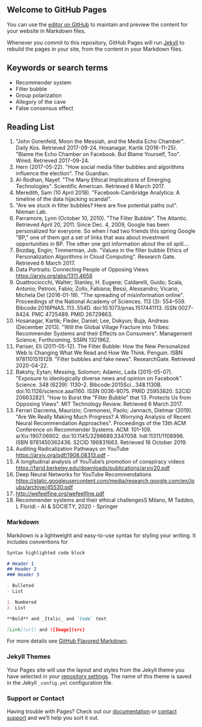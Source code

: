 ## Welcome to GitHub Pages

You can use the [editor on GitHub](https://github.com/Jonsil94/DIGM5010-Digital-Media-Foundations/edit/gh-pages/index.md) to maintain and preview the content for your website in Markdown files.

Whenever you commit to this repository, GitHub Pages will run [Jekyll](https://jekyllrb.com/) to rebuild the pages in your site, from the content in your Markdown files.

## Keywords or search terms
- Recommender system
- Filter bubble
- Group polarization
- Allegory of the cave
- False consensus effect

## Reading List
1. "John Gorenfeld, Moon the Messiah, and the Media Echo Chamber". Daily Kos. Retrieved 2017-09-24. Hosanagar, Kartik (2016-11-25). "Blame the Echo Chamber on Facebook. But Blame Yourself, Too". Wired. Retrieved 2017-09-24.
2. Hern (2017-05-22). "How social media filter bubbles and algorithms influence the election". The Guardian.
3. Al-Rodhan, Nayef. "The Many Ethical Implications of Emerging Technologies". Scientific American. Retrieved 6 March 2017.
4. Meredith, Sam (10 April 2018). "Facebook-Cambridge Analytica: A timeline of the data hijacking scandal".
5. "Are we stuck in filter bubbles? Here are five potential paths out". Nieman Lab.
6. Parramore, Lynn (October 10, 2010). "The Filter Bubble". The Atlantic. Retrieved April 20, 2011. Since Dec. 4, 2009, Google has been personalized for everyone. So when I had two friends this spring Google "BP," one of them got a set of links that was about investment opportunities in BP. The other one got information about the oil spill....
7. Bozdag, Engin; Timmerman, Job. "Values in the filter bubble Ethics of Personalization Algorithms in Cloud Computing". Research Gate. Retrieved 6 March 2017.
8. Data Portraits: Connecting People of Opposing Views https://arxiv.org/abs/1311.4658
9. Quattrociocchi, Walter; Stanley, H. Eugene; Caldarelli, Guido; Scala, Antonio; Petroni, Fabio; Zollo, Fabiana; Bessi, Alessandro; Vicario, Michela Del (2016-01-19). "The spreading of misinformation online". Proceedings of the National Academy of Sciences. 113 (3): 554–559. Bibcode:2016PNAS..113..554D. doi:10.1073/pnas.1517441113. ISSN 0027-8424. PMC 4725489. PMID 26729863.
10. Hosanagar, Kartik; Fleder, Daniel; Lee, Dokyun; Buja, Andreas (December 2013). "Will the Global Village Fracture into Tribes: Recommender Systems and their Effects on Consumers". Management Science, Forthcoming. SSRN 1321962.
11. Pariser, Eli (2011-05-12). The Filter Bubble: How the New Personalized Web Is Changing What We Read and How We Think. Penguin. ISBN 9781101515129. "Filter bubbles and fake news". ResearchGate. Retrieved 2020-04-22.
12. Bakshy, Eytan; Messing, Solomon; Adamic, Lada (2015-05-07). "Exposure to ideologically diverse news and opinion on Facebook". Science. 348 (6239): 1130–2. Bibcode:2015Sci...348.1130B. doi:10.1126/science.aaa1160. ISSN 0036-8075. PMID 25953820. S2CID 206632821. "How to Burst the "Filter Bubble" that 13. Protects Us from Opposing Views". MIT Technology Review. Retrieved 6 March 2017.
14. Ferrari Dacrema, Maurizio; Cremonesi, Paolo; Jannach, Dietmar (2019). "Are We Really Making Much Progress? A Worrying Analysis of Recent Neural Recommendation Approaches". Proceedings of the 13th ACM Conference on Recommender Systems. ACM: 101–109. arXiv:1907.06902. doi:10.1145/3298689.3347058. hdl:11311/1108996. ISBN 9781450362436. S2CID 196831663. Retrieved 16 October 2019.
15. Auditing Radicalization Pathways on YouTube https://arxiv.org/pdf/1908.08313.pdf - 
16. A longitudinal analysis of YouTube’s promotion of conspiracy videos https://farid.berkeley.edu/downloads/publications/arxiv20.pdf
17. Deep Neural Networks for YouTube Recommendations https://static.googleusercontent.com/media/research.google.com/en//pubs/archive/45530.pdf
18. http://wefeelfine.org/wefeelfine.pdf
19. Recommender systems and their ethical challengesS Milano, M Taddeo, L Floridi - AI & SOCIETY, 2020 - Springer



### Markdown

Markdown is a lightweight and easy-to-use syntax for styling your writing. It includes conventions for

```markdown
Syntax highlighted code block

# Header 1
## Header 2
### Header 3

- Bulleted
- List

1. Numbered
2. List

**Bold** and _Italic_ and `Code` text

[Link](url) and ![Image](src)
```

For more details see [GitHub Flavored Markdown](https://guides.github.com/features/mastering-markdown/).

### Jekyll Themes

Your Pages site will use the layout and styles from the Jekyll theme you have selected in your [repository settings](https://github.com/Jonsil94/DIGM5010-Digital-Media-Foundations/settings). The name of this theme is saved in the Jekyll `_config.yml` configuration file.

### Support or Contact

Having trouble with Pages? Check out our [documentation](https://docs.github.com/categories/github-pages-basics/) or [contact support](https://github.com/contact) and we’ll help you sort it out.
